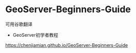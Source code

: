 # GeoServer-Beginners-Guide
可用谷歌翻译

- GeoServer初学者教程

https://chenjiamian.github.io/GeoServer-Beginners-Guide

